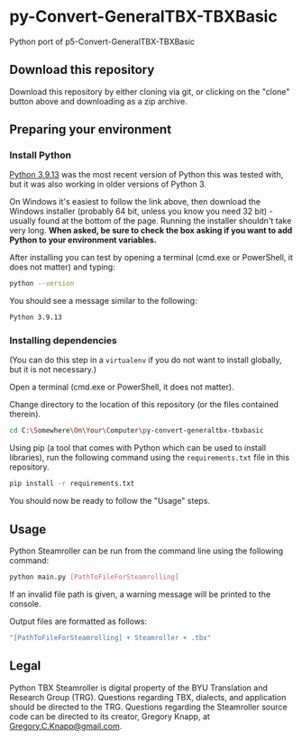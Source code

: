 # py-Convert-GeneralTBX-TBXBasic
Python port of p5-Convert-GeneralTBX-TBXBasic

## Download this repository
Download this repository by either cloning via git, or clicking on the "clone" button above and downloading as a zip archive.

## Preparing your environment
### Install Python
[Python 3.9.13](https://www.python.org/downloads/release/python-3913/) was the most recent version of Python this was tested with, but it was also working in older versions of Python 3.

On Windows it's easiest to follow the link above, then download the Windows installer (probably 64 bit, unless you know you need 32 bit) - usually found at the bottom of the page. Running the installer shouldn't take very long. **When asked, be sure to check the box asking if you want to add Python to your environment variables.**

After installing you can test by opening a terminal (cmd.exe or PowerShell, it does not matter) and typing:

```sh
python --version
```

You should see a message similar to the following:

```sh
Python 3.9.13
```


### Installing dependencies
(You can do this step in a `virtualenv` if you do not want to install globally, but it is not necessary.)

Open a terminal (cmd.exe or PowerShell, it does not matter).

Change directory to the location of this repository (or the files contained therein).

```sh
cd C:\Somewhere\On\Your\Computer\py-convert-generaltbx-tbxbasic
```

Using pip (a tool that comes with Python which can be used to install libraries), run the following command using the `requirements.txt` file in this repository.

```sh
pip install -r requirements.txt
```

You should now be ready to follow the "Usage" steps.

## Usage
Python Steamroller can be run from the command line using the following command:
```sh
python main.py [PathToFileForSteamrolling]
```

If an invalid file path is given, a warning message will be printed to the console.

Output files are formatted as follows:
```sh
"[PathToFileForSteamrolling] + Steamroller + .tbx"
```

## Legal

Python TBX Steamroller is digital property of the BYU Translation and Research Group (TRG). Questions regarding TBX, dialects, and application should be directed to the TRG. Questions regarding the Steamroller source code can be directed to its creator, Gregory Knapp, at Gregory.C.Knapp@gmail.com.
